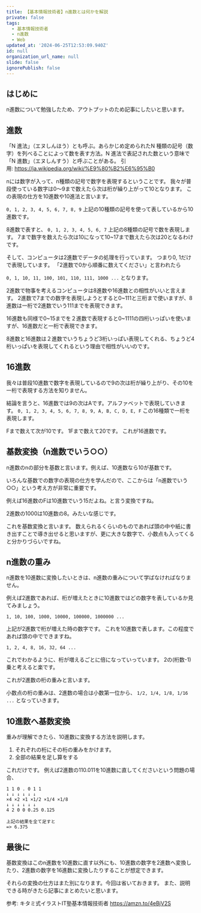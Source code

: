 ```yaml
---
title: 【基本情報技術者】n進数とは何かを解説
private: false
tags:
  - 基本情報技術者
  - n進数
  - Web
updated_at: '2024-06-25T12:53:09.940Z'
id: null
organization_url_name: null
slide: false
ignorePublish: false
---
```


## はじめに

n進数について勉強したため、アウトプットのため記事にしたいと思います。

## 進数

「N 進法」（エヌしんほう）とも呼ぶ。あらかじめ定められたN 種類の記号（数字）を列べることによって数を表す方法。N 進法で表記された数という意味で「N 進数」（エヌしんすう）と呼ぶことがある。
引用: https://ja.wikipedia.org/wiki/%E9%80%B2%E6%95%B0

nには数字が入って、n種類の記号で数字を表現するということです。
我々が普段使っている数字は0〜9まで数えたら次は桁が繰り上がって10となります。
この表現の仕方を10進数や10進法と言います。

`0, 1, 2, 3, 4, 5, 6, 7, 8, 9`
上記の10種類の記号を使って表しているから10進数です。

8進数で表すと、
`0, 1, 2, 3, 4, 5, 6, 7`
上記の8種類の記号で数を表現します。
7まで数字を数えたら次は10になって10~17まで数えたら次は20となるわけです。

そして、コンピュータは2進数でデータの処理を行っています。
つまり0, 1だけで表現しています。
「2進数で0から順番に数えてください」と言われたら

`0, 1, 10, 11, 100, 101, 110, 111, 1000 ...`
となります。

2進数で物事を考えるコンピュータは8進数や16進数との相性がいいと言えます。
2進数で7までの数字を表現しようとすると0~111と三桁まで使いますが、8進数は一桁で2進数でいう111までを表現できます。

16進数も同様で0~15までを２進数で表現すると0~1111の四桁いっぱいを使いますが、16進数だと一桁で表現できます。

8進数と16進数は２進数でいうちょうど3桁いっぱい表現してくれる、ちょうど4桁いっぱいを表現してくれるという理由で相性がいいのです。

## 16進数

我々は普段10進数で数字を表現しているので9の次は桁が繰り上がり、その10を一桁で表現する方法を知りません。

結論を言うと、16進数では9の次はAです。アルファベットで表現していきます。
`0, 1, 2, 3, 4, 5, 6, 7, 8, 9, A, B, C, D, E, F`
この16種類で一桁を表現します。

Fまで数えて次が10です。
1Fまで数えて20です。
これが16進数です。

## 基数変換（n進数でいう○○）

n進数のnの部分を基数と言います。例えば、10進数なら10が基数です。

いろんな基数での数字の表現の仕方を学んだので、ここからは「n進数でいう○○」という考え方が非常に重要です。

例えば16進数のFは10進数でいう15だよね。と言う変換ですね。

2進数の1000は10進数の8。みたいな感じです。

これを基数変換と言います。
数えられるくらいのものであれば頭の中や紙に書き出すことで導き出せると思いますが、更に大きな数字で、小数点も入ってくると分かりづらいですね。

## n進数の重み

n進数を10進数に変換したいときは、n進数の重みについて学ばなければなりません。

例えば2進数であれば、桁が増えたときに10進数ではどの数字を表しているか見てみましょう。

`1, 10, 100, 1000, 10000, 100000, 1000000 ...`

上記が2進数で桁が増えた時の数字です。
これを10進数で表します。この程度であれば頭の中でできますね。

`1, 2, 4, 8, 16, 32, 64 ...`

これでわかるように、桁が増えるごとに倍になっていっています。
2の(桁数-1)乗と考えると楽です。

これが2進数の桁の重みと言います。

小数点の桁の重みは、2進数の場合は小数第一位から、
`1/2, 1/4, 1/8, 1/16 ...`
となっていきます。

## 10進数へ基数変換
重みが理解できたら、10進数に変換する方法を説明します。

1. それぞれの桁にその桁の重みをかけます。
2. 全部の結果を足し算をする

これだけです。
例えば2進数の110.011を10進数に直してくださいという問題の場合、

```
1 1 0 . 0 1 1
↓ ↓ ↓ ↓ ↓ ↓
×4 ×2 ×1 ×1/2 ×1/4 ×1/8
↓ ↓ ↓ ↓ ↓ ↓
4 2 0 0 0.25 0.125

上記の結果を全て足すと
=> 6.375
```

## 最後に

基数変換はこのn進数を10進数に直す以外にも、10進数の数字を2進数へ変換したり、2進数の数字を16進数に変換したりすることが想定できます。

それらの変換の仕方はまた別になります。今回は省いておきます。
また、説明できる時がきたら記事にまとめたいと思います。

参考: キタミ式イラストIT塾基本情報技術者
https://amzn.to/4eBjV2S
